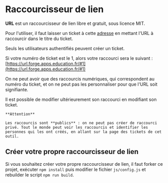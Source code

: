 # Raccourcisseur de lien

**URL** est un raccourcisseur de lien libre et gratuit, sous licence MIT.

Pour l'utiliser, il faut laisser un ticket à cette [adresse](https://forge.apps.education.fr/url/url.forge.apps.education.fr/-/issues/) en mettant l'URL à raccourcir dans le titre du ticket.

Seuls les utilisateurs authentifiés peuvent créer un ticket.

Si votre numéro de ticket est le 1, alors votre raccourci sera le suivant : [https://url.forge.apps.education.fr/#1](https://url.forge.apps.education.fr/#1)

On ne peut avoir que des raccourcis numériques, qui correspondent au numéro du ticket, et on ne peut pas les personnaliser pour que l'URL soit signifiante.

Il est possible de modifier ultérieurement son raccourci en modifiant son ticket.

```warning
**Attention**

Les raccourcis sont **publics** : on ne peut pas créer de raccourci privé. Tout le monde peut voir les raccourcis et identifier les personnes qui les ont créés, en allant sur la page des tickets de cet outil.
```

## Créer votre propre raccourcisseur de lien

Si vous souhaitez créer votre propre raccourcisseur de lien, il faut forker ce projet, exécuter `npm install` puis modifier le fichier `js/config.js` et rebuilder le script `npm run build`.